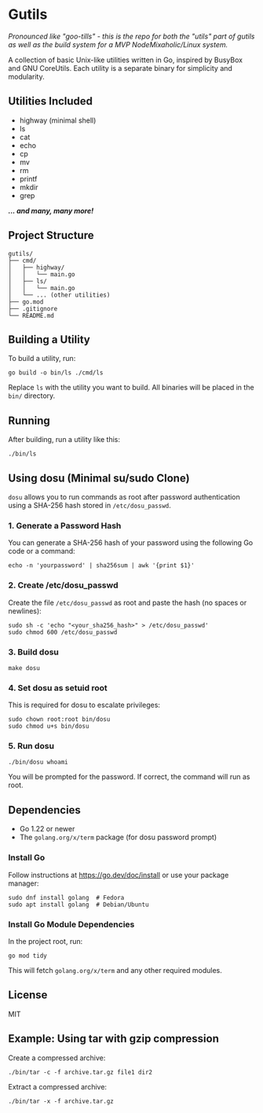 # Gutils

_Pronounced like "goo-tills" - this is the repo for both the "utils" part of gutils as well as the build system for a MVP NodeMixaholic/Linux system._

A collection of basic Unix-like utilities written in Go, inspired by BusyBox and GNU CoreUtils. Each utility is a separate binary for simplicity and modularity.

## Utilities Included
- highway (minimal shell)
- ls
- cat
- echo
- cp
- mv
- rm
- printf
- mkdir
- grep

***... and many, many more!***

## Project Structure

```
gutils/
├── cmd/
│   ├── highway/
│   │   └── main.go
│   ├── ls/
│   │   └── main.go
│   └── ... (other utilities)
├── go.mod
├── .gitignore
└── README.md
```

## Building a Utility

To build a utility, run:

```
go build -o bin/ls ./cmd/ls
```

Replace `ls` with the utility you want to build. All binaries will be placed in the `bin/` directory.

## Running

After building, run a utility like this:

```
./bin/ls
```

## Using dosu (Minimal su/sudo Clone)

`dosu` allows you to run commands as root after password authentication using a SHA-256 hash stored in `/etc/dosu_passwd`.

### 1. Generate a Password Hash

You can generate a SHA-256 hash of your password using the following Go code or a command:

```
echo -n 'yourpassword' | sha256sum | awk '{print $1}'
```

### 2. Create /etc/dosu_passwd

Create the file `/etc/dosu_passwd` as root and paste the hash (no spaces or newlines):

```
sudo sh -c 'echo "<your_sha256_hash>" > /etc/dosu_passwd'
sudo chmod 600 /etc/dosu_passwd
```

### 3. Build dosu

```
make dosu
```

### 4. Set dosu as setuid root

This is required for dosu to escalate privileges:

```
sudo chown root:root bin/dosu
sudo chmod u+s bin/dosu
```

### 5. Run dosu

```
./bin/dosu whoami
```

You will be prompted for the password. If correct, the command will run as root.

## Dependencies

- Go 1.22 or newer
- The `golang.org/x/term` package (for dosu password prompt)

### Install Go

Follow instructions at https://go.dev/doc/install or use your package manager:

```
sudo dnf install golang  # Fedora
sudo apt install golang  # Debian/Ubuntu
```

### Install Go Module Dependencies

In the project root, run:

```
go mod tidy
```

This will fetch `golang.org/x/term` and any other required modules.

## License
MIT 

## Example: Using tar with gzip compression

Create a compressed archive:
```
./bin/tar -c -f archive.tar.gz file1 dir2
```

Extract a compressed archive:
```
./bin/tar -x -f archive.tar.gz
``` 
